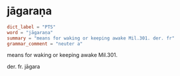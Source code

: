 # jāgaraṇa

``` toml
dict_label = "PTS"
word = "jāgaraṇa"
summary = "means for waking or keeping awake Mil.301. der. fr"
grammar_comment = "neuter a"
```

means for waking or keeping awake Mil.301.

der. fr. jāgara


